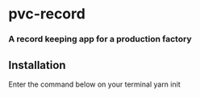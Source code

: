 # pvc-record
### A  record keeping app for a production factory

## Installation
Enter the command below on your terminal
    yarn init
